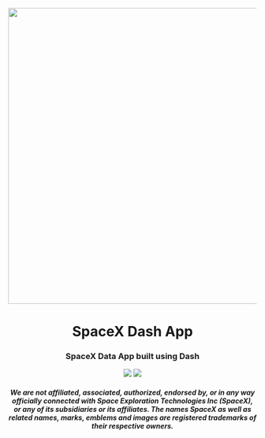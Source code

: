 <p align="center"><img src="https://i.redd.it/zivfevghgiox.jpg" width="600"></p>


<h1 align="center">SpaceX Dash App</h1>
<h3 align="center">
SpaceX Data App built using Dash
</h3>

<p align="center">
<a href="https://www.linkedin.com/in/jaeden-shaw-987a56121"><img src="https://img.shields.io/badge/-LinkedIn-black.svg?style=flat-square&logo=linkedin&colorB=555"></a>
<a href="https://github.com/ujshaw/repo/blob/master/LICENSE.txt"><img src=" https://img.shields.io/github/license/github_username/repo.svg?style=flat-square"></a>

</p>

<h4 align="center">
  <i>
    We are not affiliated, associated, authorized, endorsed by, or in any way officially connected with Space Exploration Technologies Inc (SpaceX), or any of its subsidiaries or its affiliates. The names SpaceX as well as related names, marks, emblems and images are registered trademarks of their respective owners.
  </i>
</h4>